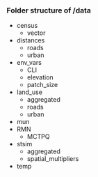 ### Folder structure of /data

- census
   - vector
- distances
  - roads
  - urban
- env_vars
  - CLI
  - elevation
  - patch_size
- land_use
  - aggregated
  - roads
  - urban
- mun
- RMN
  - MCTPQ
- stsim
  - aggregated
  - spatial_multipliers
- temp